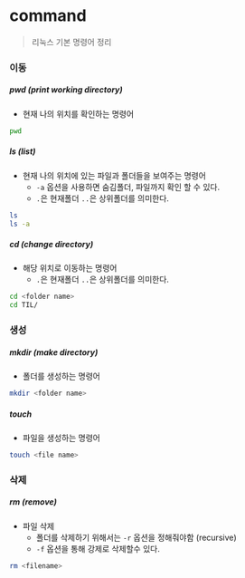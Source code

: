 # command

> 리눅스 기본 명령어 정리



### 이동

##### pwd (print working directory)

- 현재 나의 위치를 확인하는 명령어

```bash
pwd
```



##### ls (list)

- 현재 나의 위치에 있는 파일과 폴더들을 보여주는 명령어
  - `-a` 옵션을 사용하면 숨김폴더, 파일까지 확인 할 수 있다.
  - `.`은 현재폴더 `..`은 상위폴더를 의미한다.

```bash
ls
ls -a
```



##### cd (change directory)

- 해당 위치로 이동하는 명령어
  - `.`은 현재폴더 `..`은 상위폴더를 의미한다.

```bash
cd <folder name>
cd TIL/
```



### 생성

##### mkdir (make directory)

- 폴더를 생성하는 명령어

```bash
mkdir <folder name>
```



##### touch

- 파일을 생성하는 명령어

```bash
touch <file name>
```



### 삭제

##### rm (remove)

- 파일 삭제
  - 폴더를 삭제하기 위해서는 `-r` 옵션을 정해줘야함 (recursive)
  - `-f` 옵션을 통해 강제로 삭제할수 있다.

```bash
rm <filename>
```
